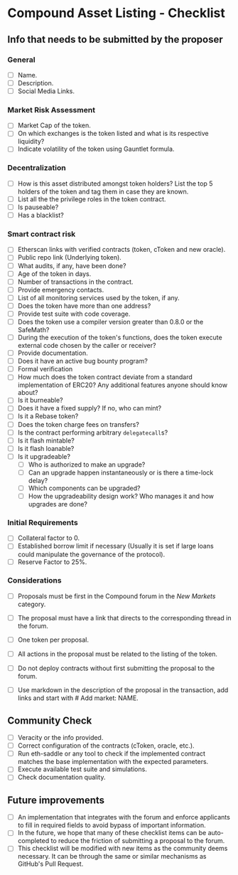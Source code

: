 # Compound Asset Listing - Checklist

## Info that needs to be submitted by the proposer

### General

- [ ] Name.
- [ ] Description.
- [ ] Social Media Links.

### Market Risk Assessment

- [ ] Market Cap of the token.
- [ ] On which exchanges is the token listed and what is its respective liquidity?
- [ ] Indicate volatility of the token using Gauntlet formula.

### Decentralization

- [ ] How is this asset distributed amongst token holders? List the top 5 holders of the token and tag them in case they are known.
- [ ] List all the the privilege roles in the token contract.
- [ ] Is pauseable?
- [ ] Has a blacklist?

### Smart contract risk

- [ ] Etherscan links with verified contracts (token, cToken and new oracle).
- [ ] Public repo link (Underlying token).
- [ ] What audits, if any, have been done?
- [ ] Age of the token in days.
- [ ] Number of transactions in the contract.
- [ ] Provide emergency contacts.
- [ ] List of all monitoring services used by the token, if any.
- [ ] Does the token have more than one address?
- [ ] Provide test suite with code coverage.
- [ ] Does the token use a compiler version greater than 0.8.0 or the SafeMath?
- [ ] During the execution of the token's functions, does the token execute external code chosen by the caller or receiver?
- [ ] Provide documentation.
- [ ] Does it have an active bug bounty program?
- [ ] Formal verification
- [ ] How much does the token contract deviate from a standard implementation of ERC20? Any additional features anyone should know about?
- [ ] Is it burneable?
- [ ] Does it have a fixed supply? If no, who can mint?
- [ ] Is it a Rebase token?
- [ ] Does the token charge fees on transfers?
- [ ] Is the contract performing arbitrary `delegatecall`s?
- [ ] Is it flash mintable?
- [ ] Is it flash loanable?
- [ ] Is it upgradeable?
  - [ ] Who is authorized to make an upgrade?
  - [ ] Can an upgrade happen instantaneously or is there a time-lock delay?
  - [ ] Which components can be upgraded?
  - [ ] How the upgradeability design work? Who manages it and how upgrades are done?

### Initial Requirements

- [ ] Collateral factor to 0.
- [ ] Established borrow limit if necessary (Usually it is set if large loans could manipulate the governance of the protocol).
- [ ] Reserve Factor to 25%.

### Considerations

- [ ] Proposals must be first in the Compound forum in the *New Markets* category.
- [ ] The proposal must have a link that directs to the corresponding thread in the forum.
- [ ] One token per proposal.
- [ ] All actions in the proposal must be related to the listing of the token.
- [ ] Do not deploy contracts without first submitting the proposal to the forum.
- [ ] Use markdown in the description of the proposal in the transaction, add links and start with # Add market: NAME.


## Community Check

- [ ] Veracity or the info provided.
- [ ] Correct configuration of the contracts (cToken, oracle, etc.).
- [ ] Run eth-saddle or any tool to check if the implemented contract matches the base implementation with the expected parameters.
- [ ] Execute available test suite and simulations.
- [ ] Check documentation quality.

## Future improvements

- [ ] An implementation that integrates with the forum and enforce applicants to fill in required fields to avoid bypass of important information.
- [ ] In the future, we hope that many of these checklist items can be auto-completed to reduce the friction of submitting a proposal to the forum.
- [ ] This checklist will be modified with new items as the community deems necessary. It can be through the same or similar mechanisms as GitHub's Pull Request.

